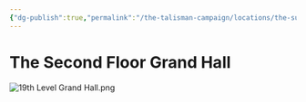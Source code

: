```yaml
---
{"dg-publish":true,"permalink":"/the-talisman-campaign/locations/the-sunken-spire/levels-players/19th-grand-hall-level-2/","noteIcon":""}
---
```


# The Second Floor Grand Hall
![19th Level Grand Hall.png](/img/user/The%20Talisman%20Campaign/Locations/The%20Sunken%20Spire/Levels%20(Players)/19th%20Level%20Grand%20Hall.png)